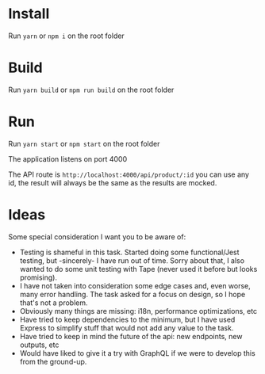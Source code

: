 # Install

Run `yarn` or `npm i` on the root folder

# Build

Run `yarn build` or `npm run build` on the root folder

# Run

Run `yarn start` or `npm start` on the root folder

The application listens on port 4000

The API route is `http://localhost:4000/api/product/:id` you can use any id, the result will always be the same as the results are mocked.

# Ideas

Some special consideration I want you to be aware of:

- Testing is shameful in this task. Started doing some functional/Jest testing, but -sincerely- I have run out of time. Sorry about that, I also wanted to do some unit testing with Tape (never used it before but looks promising).
- I have not taken into consideration some edge cases and, even worse, many error handling. The task asked for a focus on design, so I hope that's not a problem.
- Obviously many things are missing: i18n, performance optimizations, etc
- Have tried to keep dependencies to the minimum, but I have used Express to simplify stuff that would not add any value to the task.
- Have tried to keep in mind the future of the api: new endpoints, new outputs, etc
- Would have liked to give it a try with GraphQL if we were to develop this from the ground-up.
